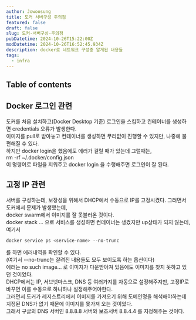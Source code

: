 ```yaml
---
author: Jowoosung
title: 도커 서버구성 주의점 
featured: false
draft: false
slug: 도커-서버구성-주의점 
pubDatetime: 2024-10-26T15:22:00Z
modDatetime: 2024-10-26T16:52:45.934Z
description: docker로 네트워크 구성중 알게된 내용들
tags: 
  - infra
---  
```


## Table of contents

## Docker 로그인 관련  
도커를 처음 설치하고(Docker Desktop 기준) 로그인을 스킵하고 컨테이너를 생성하면 credentials 오류가 발생한다.  
이미지를 pull로 받아놓고 컨테이너를 생성하면 무리없이 진행할 수 있지만, 나중에 불편해질 수 있다.  
하지만 docker login을 했음에도 에러가 걸릴 때가 있는데 그럴때는,   
rm -rf ~/.docker/config.json  
이 명령어로 파일을 지워주고 docker login 을 수행해주면 로그인이 잘 된다.  

## 고정 IP 관련  
서버를 구성하는데, 보장성을 위해서 DHCP에서 수동으로 IP를 고정시켰다. 그러면서 도커에서 문제가 발생했는데,  
docker swarm에서 이미지를 잘 못불러온 것이다.  
docker stack ... 으로 서비스를 생성하면 컨테이너는 생겼지만 up상태가 되지 않는데,  
여기서  
```bash
docker service ps <service-name> --no-trunc 
```
를 하면 에러내역을 확인할 수 있다.  
(여기서 --no-trunc는 잘려진 내용들도 모두 보이도록 하는 옵션이다)  
에러는 no such image... 로 이미지가 다운받아져 있음에도 이미지를 찾지 못하고 있던 것이었다.  
DHCP에서는 IP, 서브넷마스크, DNS 등 여러가지를 자동으로 설정해주지만, 고정IP로 바꾸면 이를 수동으로 하나하나 설정해주어야한다.  
그러면서 도커가 레지스트리에서 이미지를 가져오기 위해 도메인명을 해석해야하는데 지정된 DNS가 없기 때문에 이미지를 못가져 오는 것이었다.  
그래서 구글의 DNS 서버인 8.8.8.8 서버와 보조서버 8.8.4.4 를 지정해주는 것이다.  

